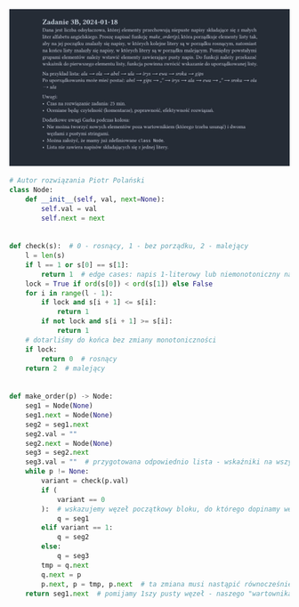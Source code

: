 <picture>
  <source srcset="../../../srt/zbior_zadan/2023_3B.png" media="(prefers-color-scheme: light)">
  <source srcset="../../../srt/zbior_zadan/black_2023_3B.png" media="(prefers-color-scheme: dark)">
  <img src="../../../srt/zbior_zadan/black_2023_3B.png" alt="zadanie 2023_3B">
</picture>

```python
# Autor rozwiązania Piotr Polański
class Node:
    def __init__(self, val, next=None):
        self.val = val
        self.next = next


def check(s):  # 0 - rosnący, 1 - bez porządku, 2 - malejący
    l = len(s)
    if l == 1 or s[0] == s[1]:
        return 1  # edge cases: napis 1-literowy lub niemonotoniczny na początku
    lock = True if ord(s[0]) < ord(s[1]) else False
    for i in range(l - 1):
        if lock and s[i + 1] <= s[i]:
            return 1
        if not lock and s[i + 1] >= s[i]:
            return 1
    # dotarliśmy do końca bez zmiany monotoniczności
    if lock:
        return 0  # rosnący
    return 2  # malejący


def make_order(p) -> Node:
    seg1 = Node(None)
    seg1.next = Node(None)
    seg2 = seg1.next
    seg2.val = ""
    seg2.next = Node(None)
    seg3 = seg2.next
    seg3.val = ""  # przygotowana odpowiednio lista - wskaźniki na wszystkie 3 elementy, lista w formie: seg1 -> seg2 -> seg3 -> None
    while p != None:
        variant = check(p.val)
        if (
            variant == 0
        ):  # wskazujemy węzeł początkowy bloku, do którego dopinamy węzeł wskazany przez p
            q = seg1
        elif variant == 1:
            q = seg2
        else:
            q = seg3
        tmp = q.next
        q.next = p
        p.next, p = tmp, p.next  # ta zmiana musi nastąpić równocześnie
    return seg1.next  # pomijamy 1szy pusty węzeł - naszego "wartownika"
```
